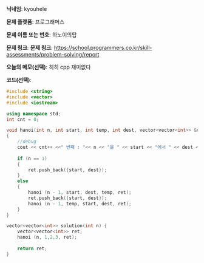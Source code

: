 **닉네임**: kyouhele

**문제 플랫폼**: 프로그래머스

**문제 이름 또는 번호**: 하노이의탑

**문제 링크**: **문제 링크**: https://school.programmers.co.kr/skill-assessments/problem-solving/report


**오늘의 메모(선택)**: 히히 cpp 재미없다

**코드(선택)**:

```cpp
#include <string>
#include <vector>
#include <iostream>

using namespace std;
int cnt = 0;

void hanoi(int n, int start, int temp, int dest, vector<vector<int>> &ret)
{
    //debug
    cout << cnt++ <<" 번째 : "<< n << "을 " << start << "에서 " << dest << "로" << endl;
    
    if (n == 1)
    {        
        ret.push_back({start, dest});
    }
    else
    {
        hanoi (n - 1, start, dest, temp, ret);
        ret.push_back({start, dest});
        hanoi (n - 1, temp, start, dest, ret);
    }
}

vector<vector<int>> solution(int n) {
    vector<vector<int>> ret;
    hanoi (n, 1,2,3, ret);
    
    return ret;
}




```
